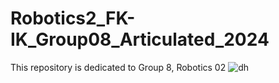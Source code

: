 # Robotics2_FK-IK_Group08_Articulated_2024
This repository is dedicated to Group 8, Robotics 02
![dh](https://github.com/icecreamperson/Robotics2_FK-IK_Group08_Articulated_2024/assets/157493649/d1d03ff0-3412-45a6-a173-932173ba71b6)

